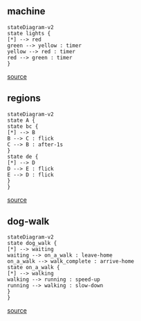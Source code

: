 
## machine

```mermaid
stateDiagram-v2
state lights {
[*] --> red
green --> yellow : timer
yellow --> red : timer
red --> green : timer
}
```

[source](https://github.com/dundalek/dinodoc/blob/main/example/statecharts.clj#L9-L9)

## regions

```mermaid
stateDiagram-v2
state A {
state bc {
[*] --> B
B --> C : flick
C --> B : after-1s
}
state de {
[*] --> D
D --> E : flick
E --> D : flick
}
}
```

[source](https://github.com/dundalek/dinodoc/blob/main/example/statecharts.clj#L25-L25)

## dog-walk

```mermaid
stateDiagram-v2
state dog_walk {
[*] --> waiting
waiting --> on_a_walk : leave-home
on_a_walk --> walk_complete : arrive-home
state on_a_walk {
[*] --> walking
walking --> running : speed-up
running --> walking : slow-down
}
}
```

[source](https://github.com/dundalek/dinodoc/blob/main/example/statecharts.clj#L38-L38)
